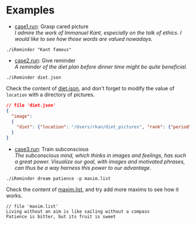 # Examples  
* <a href='https://github.com/r-kan/iReminder/blob/master/example/case1.run'>case1.run</a>: Grasp cared picture  
_I admire the work of Immanuel Kant, especially on the talk of ethics. I would like to see how those words are valued nowadays._  
```
./iReminder "Kant famous"  
```
* <a href='https://github.com/r-kan/iReminder/blob/master/example/case2.run'>case2.run</a>: Give reminder  
_A reminder of the diet plan before dinner time might be quite beneficial._  
```
./iReminder diet.json
```
Check the content of <a href='https://github.com/r-kan/iReminder/blob/master/example/diet.json'>diet.json</a>, and don't forget to modify the value of `location` with a directory of pictures.  

```json
// file 'diet.json'
{
  "image":
  {
    "diet": {"location": "/Users/rkan/diet_pictures", "rank": {"period": "1600-1700"}}
  }
}
```

* <a href='https://github.com/r-kan/iReminder/blob/master/example/case3.run'>case3.run</a>: Train subconscious  
_The subconscious mind, which thinks in images and feelings, has such a great power. Visualize our goal, with images and motivated phrases, can thus be a way harness this power to our advantage._  
```
./iReminder dream patience -p maxim.list
```
Check the content of <a href='https://github.com/r-kan/iReminder/blob/master/example/maxim.list'>maxim.list</a>, and try add more maxims to see how it works.

```
// file 'maxim.list'
Living without an aim is like sailing without a compass
Patience is bitter, but its fruit is sweet
```

